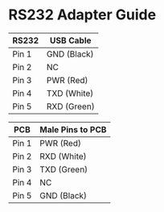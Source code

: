 # RS232 Adapter Guide

RS232 | USB Cable
--- | ---
Pin 1 | GND (Black)
Pin 2 | NC
Pin 3 | PWR (Red)
Pin 4 | TXD (White)
Pin 5 | RXD (Green)

PCB | Male Pins to PCB
--- | ---
Pin 1 | PWR (Red)
Pin 2 | RXD (White)
Pin 3 | TXD (Green)
Pin 4 | NC
Pin 5 | GND (Black)
